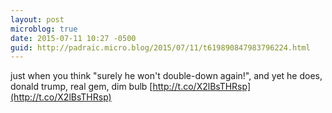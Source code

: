```yaml
---
layout: post
microblog: true
date: 2015-07-11 10:27 -0500
guid: http://padraic.micro.blog/2015/07/11/t619890847983796224.html
---
```

just when you think "surely he won't double-down again!", and yet he does, donald trump, real gem, dim bulb [http://t.co/X2lBsTHRsp](http://t.co/X2lBsTHRsp)
